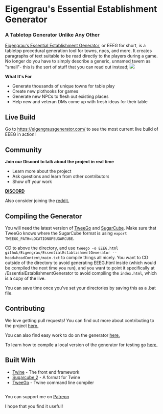 # Eigengrau's Essential Establishment Generator

### A Tabletop Generator Unlike Any Other

[Eigengrau's Essential Establishment Generator](https://eigengrausgenerator.com/), or EEEG for short, is a tabletop procedural generation tool for towns, npcs, and more. It creates paragraphs of text suitable to be read directly to the players during a game. No longer do you have to simply describe a generic, unnamed tavern as "small"- this is the sort of stuff that you can read out instead;
![](https://i.imgur.com/SMoFRno.png)


**What It's For**
* Generate thousands of unique towns for table play
* Create new plothooks for games
* Generate new NPCs to flesh out existing places
* Help new and veteran DMs come up with fresh ideas for their table

## Live Build
Go to https://eigengrausgenerator.com/ to see the most current live build of EEEG in action!

## Community
**Join our Discord to talk about the project in real time**
* Learn more about the project
* Ask questions and learn from other contributors
* Show off your work

**[DISCORD](https://discord.gg/A543VC5)**

Also consider joining the [reddit.](www.reddit.com/r/EigengrausGenerator)

## Compiling the Generator
You will need the latest version of [TweeGo](https://www.motoslave.net/tweego/docs/) and [SugarCube](http://www.motoslave.net/sugarcube/2/). Make sure that TweeGo knows where the SugarCube format is using `export TWEEGO_PATH=LOCATIONOFSUGARCUBE`.

CD to above the directory, and use `tweego -o EEEG.html github/Eigengrau/EssentialEstablishmentGenerator --head=HeadContent/main.txt` to compile things all nicely. You want to CD outside of the directory to avoid generating EEEG.html inside (which would be compiled the next time you run), and you want to point it specifically at /EssentialEstablishmentGenerator to avoid compiling the `index.html`, which is a copy of the live.

You can save time once you've set your directories by saving this as a .bat file.

## Contributing
We love getting pull requests! You can find out more about contributing to the project [here.](https://github.com/ryceg/Eigengrau-s-Essential-Establishment-Generator/wiki/Contributing) 

You can also find easy work to do on the generator [here.](https://github.com/ryceg/Eigengrau-s-Essential-Establishment-Generator/issues?q=is%3Aissue+is%3Aopen+label%3A%22good+first+issue%22)

To learn how to compile a local version of the generator for testing go [here.](https://github.com/ryceg/Eigengrau-s-Essential-Establishment-Generator/wiki/Compiling-the-Generator)

## Built With
* [Twine](https://twinery.org/) - The front end framework 
* [Sugarcube 2](https://www.motoslave.net/sugarcube/2/) - A format for Twine
* [TweeGo](https://www.motoslave.net/tweego/) - Twine command line compiler

##

You can support me on [Patreon](https://www.patreon.com/eigengrausgenerator)

I hope that you find it useful!

